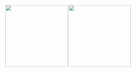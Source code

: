 <p align = "center">
  <img height="200" src = "https://github-readme-stats.vercel.app/api?username=tuanle03&show_icons=true&theme=tokyonight&hide_border=true&count_private=true">
  <img height="200" src = "https://github-readme-stats.vercel.app/api/top-langs/?username=tuanle03&hide=css,html&theme=tokyonight">
</p>
